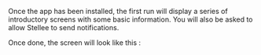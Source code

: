 Once the app has been installed, the first run will display a series of introductory screens with some basic information. 
You will also be asked to allow Stellee to send notifications.

Once done, the screen will look like this :

